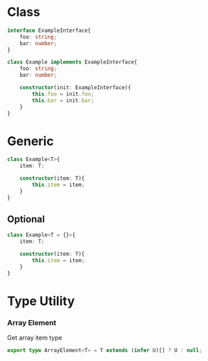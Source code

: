 # Class
```ts
interface ExampleInterface{
	foo: string;
	bar: number;
}

class Example implements ExampleInterface{
	foo: string;
	bar: number;

	constructor(init: ExampleInterface){
		this.foo = init.foo;
		this.bar = init.bar;
	}
}
```
# Generic
```ts
class Example<T>{
	item: T;

	constructor(item: T){
		this.item = item;
	}
}
```

## Optional
```ts
class Example<T = {}>{
	item: T;

	constructor(item: T){
		this.item = item;
	}
}
```
# Type Utility
### Array Element
Get array item type
```typescript
export type ArrayElement<T> = T extends (infer U)[] ? U : null;
```
